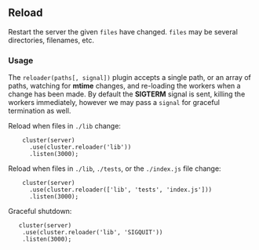 
## Reload

  Restart the server the given `files` have changed.
  `files` may be several directories, filenames, etc.

### Usage

 The `reloader(paths[, signal])` plugin accepts a single path, or an array of paths, watching for __mtime__ changes, and re-loading the workers when a change has been made. By default the __SIGTERM__ signal is sent, killing the workers immediately, however we may pass a `signal` for graceful termination as well.

 Reload when files in `./lib` change:

        cluster(server)
          .use(cluster.reloader('lib'))
          .listen(3000);

 Reload when files in `./lib`, `./tests`, or the `./index.js` file change:

        cluster(server)
          .use(cluster.reloader(['lib', 'tests', 'index.js']))
          .listen(3000);

 Graceful shutdown:
 
       cluster(server)
        .use(cluster.reloader('lib', 'SIGQUIT'))
        .listen(3000);